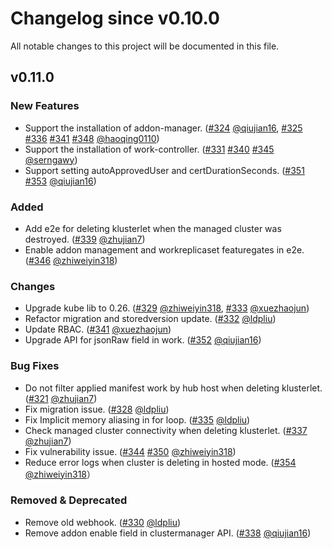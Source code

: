 # Changelog since v0.10.0
All notable changes to this project will be documented in this file.

## v0.11.0

### New Features
* Support the installation of addon-manager. ([#324](https://github.com/open-cluster-management-io/registration-operator/pull/324) [@qiujian16](https://github.com/qiujian16), [#325](https://github.com/open-cluster-management-io/registration-operator/pull/325) [#336](https://github.com/open-cluster-management-io/registration-operator/pull/336) [#341](https://github.com/open-cluster-management-io/registration-operator/pull/341) [#348](https://github.com/open-cluster-management-io/registration-operator/pull/348) [@haoqing0110](https://github.com/haoqing0110))
* Support the installation of work-controller. ([#331](https://github.com/open-cluster-management-io/registration-operator/pull/331) [#340](https://github.com/open-cluster-management-io/registration-operator/pull/340) [#345](https://github.com/open-cluster-management-io/registration-operator/pull/345) [@serngawy](https://github.com/serngawy))
* Support setting autoApprovedUser and certDurationSeconds. ([#351](https://github.com/open-cluster-management-io/registration-operator/pull/351) [#353](https://github.com/open-cluster-management-io/registration-operator/pull/353) [@qiujian16](https://github.com/qiujian16))

### Added
* Add e2e for deleting klusterlet when the managed cluster was destroyed. ([#339](https://github.com/open-cluster-management-io/registration-operator/pull/339) [@zhujian7](https://github.com/zhujian7))
* Enable addon management and workreplicaset featuregates in e2e. ([#346](https://github.com/open-cluster-management-io/registration-operator/pull/346) [@zhiweiyin318](https://github.com/zhiweiyin318))

### Changes
* Upgrade kube lib to 0.26. ([#329](https://github.com/open-cluster-management-io/registration-operator/pull/329) [@zhiweiyin318](https://github.com/zhiweiyin318), [#333](https://github.com/open-cluster-management-io/registration-operator/pull/333) [@xuezhaojun](https://github.com/xuezhaojun))
* Refactor migration and storedversion update. ([#332](https://github.com/open-cluster-management-io/registration-operator/pull/332) [@ldpliu](https://github.com/ldpliu))
* Update RBAC. ([#341](https://github.com/open-cluster-management-io/registration-operator/pull/341) [@xuezhaojun](https://github.com/xuezhaojun))
* Upgrade API for jsonRaw field in work. ([#352](https://github.com/open-cluster-management-io/registration-operator/pull/352) [@qiujian16](https://github.com/qiujian16))

### Bug Fixes
* Do not filter applied manifest work by hub host when deleting klusterlet. ([#321](https://github.com/open-cluster-management-io/registration-operator/pull/321) [@zhujian7](https://github.com/zhujian7))
* Fix migration issue. ([#328](https://github.com/open-cluster-management-io/registration-operator/pull/328) [@ldpliu](https://github.com/ldpliu))
* Fix Implicit memory aliasing in for loop. ([#335](https://github.com/open-cluster-management-io/registration-operator/pull/335) [@ldpliu](https://github.com/ldpliu))
* Check managed cluster connectivity when deleting klusterlet. ([#337](https://github.com/open-cluster-management-io/registration-operator/pull/337) [@zhujian7](https://github.com/zhujian7))
* Fix vulnerability issue. ([#344](https://github.com/open-cluster-management-io/registration-operator/pull/344) [#350](https://github.com/open-cluster-management-io/registration-operator/pull/350) [@zhiweiyin318](https://github.com/zhiweiyin318))
* Reduce error logs when cluster is deleting in hosted mode. ([#354](https://github.com/open-cluster-management-io/registration-operator/pull/354) [@zhiweiyin318](https://github.com/zhiweiyin318)）

### Removed & Deprecated
* Remove old webhook. ([#330](https://github.com/open-cluster-management-io/registration-operator/pull/330) [@ldpliu](https://github.com/ldpliu))
* Remove addon enable field in clustermanager API. ([#338](https://github.com/open-cluster-management-io/registration-operator/pull/338) [@qiujian16](https://github.com/qiujian16))
